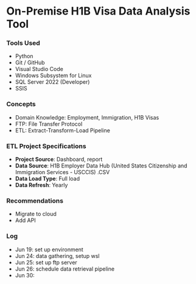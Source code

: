# On-Premise H1B Visa Data Analysis Tool  

### Tools Used  
* Python  
* Git / GitHub  
* Visual Studio Code  
* Windows Subsystem for Linux  
* SQL Server 2022 (Developer)  
* SSIS    

### Concepts  
* Domain Knowledge: Employment, Immigration, H1B Visas  
* FTP: File Transfer Protocol  
* ETL: Extract-Transform-Load Pipeline

### ETL Project Specifications
* **Project Source**: Dashboard, report  
* **Data Source**: H1B Employer Data Hub (United States Citizenship and Immigration Services - USCCIS) .CSV  
* **Data Load Type**: Full load
* **Data Refresh**: Yearly

### Recommendations  
* Migrate to cloud  
* Add API 

### Log  
* Jun 19: set up environment  
* Jun 24: data gathering, setup wsl  
* Jun 25: set up ftp server  
* Jun 26: schedule data retrieval pipeline   
* Jun 30: 